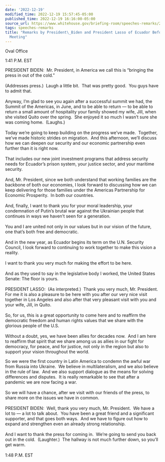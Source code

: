 ```yaml
---
date: '2022-12-19'
modified_time: 2022-12-19 15:57:45-05:00
published_time: 2022-12-19 16:16:00-05:00
source_url: https://www.whitehouse.gov/briefing-room/speeches-remarks/2022/12/19/remarks-by-president-biden-and-president-lasso-of-ecuador-before-bilateral-meeting/
tags: speeches-remarks
title: "Remarks by President\_Biden and President Lasso of Ecuador Before Bilateral\_\
  Meeting"
---
```

 
Oval Office

1:41 P.M. EST

PRESIDENT BIDEN:  Mr. President, in America we call this is “bringing
the press in out of the cold.”   
   
(Addresses press.)  Laugh a little bit.  That was pretty good.  You guys
have to admit that.  
   
Anyway, I’m glad to see you again after a successful summit we had, the
Summit of the Americas, in June, and to be able to return — to be able
to return a small amount of hospitality your family showed my wife,
Jill, when she visited Quito over the spring.  She enjoyed it so much I
wasn’t sure she was coming home.  (Laughs.)  
   
Today we’re going to keep building on the progress we’ve made. 
Together, we’ve made historic strides on migration.  And this afternoon,
we’ll discuss how we can deepen our security and our economic
partnership even further than it is right now.  
   
That includes our new joint investment programs that address security
needs for Ecuador’s prison system, your justice sector, and your
maritime security.  
   
And, Mr. President, since we both understand that working families are
the backbone of both our economies, I look forward to discussing how we
can keep delivering for those families under the Americas Partnership
for Economic Prosperity.  In both our countries.  
   
And, finally, I want to thank you for your moral leadership, your
condemnation of Putin’s brutal war against the Ukrainian people that
continues in ways we haven’t seen for a generation.  
   
You and I are united not only in our values but in our vision of the
future, one that’s both free and democratic.  
   
And in the new year, as Ecuador begins its term on the U.N. Security
Council, I look forward to continuing to work together to make this
vision a reality.   
   
I want to thank you very much for making the effort to be here.  
   
And as they used to say in the legislative body I worked, the United
States Senate: The floor is yours.  
   
PRESIDENT LASSO:  (As interpreted.)  Thank you very much, Mr.
President.  For me it is also a pleasure to be here with you after our
very nice visit together in Los Angeles and also after that very
pleasant visit with you and your wife, Jill, in Quito.  
   
So, for us, this is a great opportunity to come here and to reaffirm the
democratic freedom and human rights values that we share with the
glorious people of the U.S.   
   
Without a doubt, yes, we have been allies for decades now.  And I am
here to reaffirm that spirit that we share among us as allies in our
fight for democracy, for peace, and for justice, not only in the region
but also to support your vision throughout the world. 

So we were the first country in Latin America to condemn the awful war
from Russia into Ukraine.  We believe in multilateralism, and we also
believe in the rule of law.  And we also support dialogue as the means
for solving differences and disputes.  It is really remarkable to see
that after a pandemic we are now facing a war.  
   
So we will have a chance, after we visit with our friends of the press,
to share more on the issues we have in common.  
   
PRESIDENT BIDEN:  Well, thank you very much, Mr. President.  We have a
lot to — a lot to talk about.  You have been a great friend and a
significant supporter, and that goes both ways.  And we have to figure
out how to expand and strengthen even an already strong relationship.  
   
And I want to thank the press for coming in.  We’re going to send you
back out in the cold.  (Laughter.)  The hallway is not much further
down, so you’ll get warm.  
     
1:48 P.M. EST
